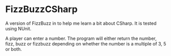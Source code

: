 # FizzBuzzCSharp

A version of FizzBuzz in to help me learn a bit about CSharp.  It is tested using NUnit.

A player can enter a number.  The program will either return the number, fizz, buzz or fizzbuzz depending on whether the number is a multiple of 3, 5 or both.
